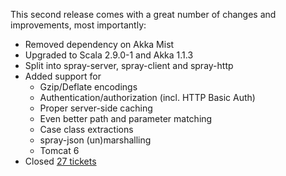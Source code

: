 This second release comes with a great number of changes and improvements, most importantly:

* Removed dependency on Akka Mist
* Upgraded to Scala 2.9.0-1 and Akka 1.1.3
* Split into spray-server, spray-client and spray-http
* Added support for
    - Gzip/Deflate encodings
    - Authentication/authorization (incl. HTTP Basic Auth)
    - Proper server-side caching
    - Even better path and parameter matching
    - Case class extractions
    - spray-json (un)marshalling
    - Tomcat 6
* Closed [27 tickets](https://github.com/spray/spray/issues?sort=created&direction=desc&state=closed)